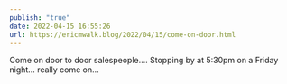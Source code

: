 ```yaml
---
publish: "true"
date: 2022-04-15 16:55:26
url: https://ericmwalk.blog/2022/04/15/come-on-door.html
---
```


Come on door to door salespeople…. Stopping by at 5:30pm on a Friday night… really come on…